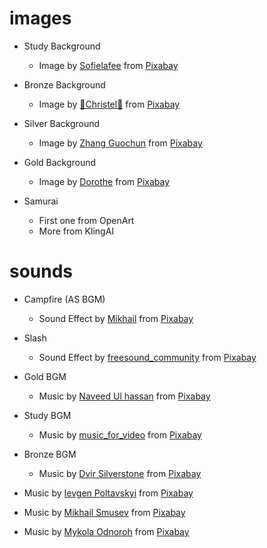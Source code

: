 # images

- Study Background
    - Image by <a href="https://pixabay.com/users/sofielafee-10521331/?utm_source=link-attribution&utm_medium=referral&utm_campaign=image&utm_content=4313104">Sofielafee</a> from <a href="https://pixabay.com//?utm_source=link-attribution&utm_medium=referral&utm_campaign=image&utm_content=4313104">Pixabay</a>

- Bronze Background
    - Image by <a href="https://pixabay.com/users/chiemseherin-1425977/?utm_source=link-attribution&utm_medium=referral&utm_campaign=image&utm_content=8892397">🌼Christel🌼</a> from <a href="https://pixabay.com//?utm_source=link-attribution&utm_medium=referral&utm_campaign=image&utm_content=8892397">Pixabay</a>

- Silver Background
    - Image by <a href="https://pixabay.com/users/张国纯-20854249/?utm_source=link-attribution&utm_medium=referral&utm_campaign=image&utm_content=6122667">Zhang Guochun</a> from <a href="https://pixabay.com//?utm_source=link-attribution&utm_medium=referral&utm_campaign=image&utm_content=6122667">Pixabay</a>

- Gold Background
    - Image by <a href="https://pixabay.com/users/darkmoon_art-1664300/?utm_source=link-attribution&utm_medium=referral&utm_campaign=image&utm_content=5077455">Dorothe</a> from <a href="https://pixabay.com//?utm_source=link-attribution&utm_medium=referral&utm_campaign=image&utm_content=5077455">Pixabay</a>

- Samurai
    - First one from OpenArt
    - More from KlingAI


# sounds
- Campfire (AS BGM)
    - Sound Effect by <a href="https://pixabay.com/users/soundsforyou-4861230/?utm_source=link-attribution&utm_medium=referral&utm_campaign=music&utm_content=119594">Mikhail</a> from <a href="https://pixabay.com/sound-effects//?utm_source=link-attribution&utm_medium=referral&utm_campaign=music&utm_content=119594">Pixabay</a>
- Slash
    - Sound Effect by <a href="https://pixabay.com/users/freesound_community-46691455/?utm_source=link-attribution&utm_medium=referral&utm_campaign=music&utm_content=36274">freesound_community</a> from <a href="https://pixabay.com//?utm_source=link-attribution&utm_medium=referral&utm_campaign=music&utm_content=36274">Pixabay</a>

- Gold BGM
    - Music by <a href="https://pixabay.com/users/ulhassan123-24977311/?utm_source=link-attribution&utm_medium=referral&utm_campaign=music&utm_content=309756">Naveed Ul hassan</a> from <a href="https://pixabay.com//?utm_source=link-attribution&utm_medium=referral&utm_campaign=music&utm_content=309756">Pixabay</a>

- Study BGM
    - Music by <a href="https://pixabay.com/users/music_for_video-22579021/?utm_source=link-attribution&utm_medium=referral&utm_campaign=music&utm_content=110241">music_for_video</a> from <a href="https://pixabay.com/music//?utm_source=link-attribution&utm_medium=referral&utm_campaign=music&utm_content=110241">Pixabay</a>

- Bronze BGM
    - Music by <a href="https://pixabay.com/users/sonican-38947841/?utm_source=link-attribution&utm_medium=referral&utm_campaign=music&utm_content=324896">Dvir Silverstone</a> from <a href="https://pixabay.com//?utm_source=link-attribution&utm_medium=referral&utm_campaign=music&utm_content=324896">Pixabay</a>

- Music by <a href="https://pixabay.com/users/hitslab-47305729/?utm_source=link-attribution&utm_medium=referral&utm_campaign=music&utm_content=272176">Ievgen Poltavskyi</a> from <a href="https://pixabay.com/music//?utm_source=link-attribution&utm_medium=referral&utm_campaign=music&utm_content=272176">Pixabay</a>
- Music by <a href="https://pixabay.com/users/sigmamusicart-36860929/?utm_source=link-attribution&utm_medium=referral&utm_campaign=music&utm_content=368633">Mikhail Smusev</a> from <a href="https://pixabay.com//?utm_source=link-attribution&utm_medium=referral&utm_campaign=music&utm_content=368633">Pixabay</a>

- Music by <a href="https://pixabay.com/users/lkoliks-48415707/?utm_source=link-attribution&utm_medium=referral&utm_campaign=music&utm_content=332339">Mykola Odnoroh</a> from <a href="https://pixabay.com//?utm_source=link-attribution&utm_medium=referral&utm_campaign=music&utm_content=332339">Pixabay</a>

